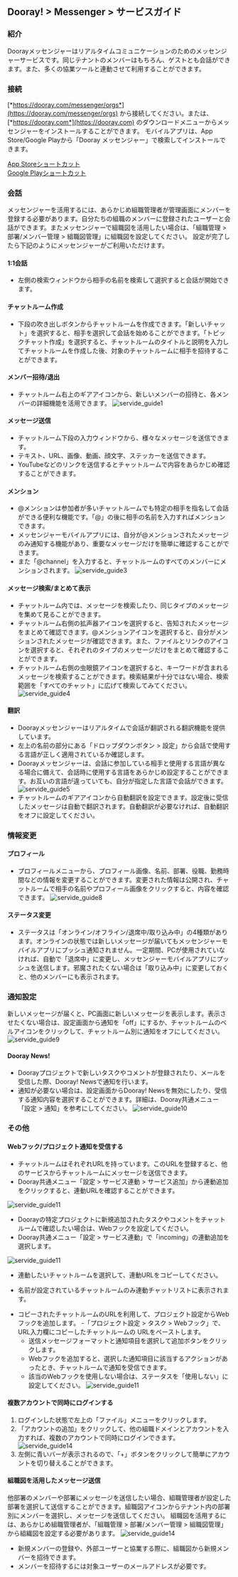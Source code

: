 ## Dooray! > Messenger > サービスガイド
### 紹介
Doorayメッセンジャーはリアルタイムコミュニケーションのためのメッセンジャーサービスです。同じテナントのメンバーはもちろん、ゲストとも会話ができます。また、多くの協業ツールと連動させて利用することができます。

### 接続
[*https://dooray.com/messenger/orgs*](https://dooray.com/messenger/orgs) から接続してください。または、[*https://dooray.com*](https://dooray.com) のダウンロードメニューからメッセンジャーをインストールすることができます。
モバイルアプリは、App Store/Google Playから「Dooray メッセンジャー」で検索してインストールできます。

[App Storeショートカット](https://itunes.apple.com/kr/app/dooray-messenger/id1273636061?mt=8)<br>
[Google Playショートカット](https://play.google.com/store/apps/details?id=com.dooray.messenger)

### 会話
メッセンジャーを活用するには、あらかじめ組職管理者が管理画面にメンバーを登録する必要があります。自分たちの組職のメンバーに登録されたユーザーと会話ができます。またメッセンジャーで組職図を活用したい場合は、「組職管理 > 部署/メンバー管理 > 組職図管理」に組職図を設定してください。
設定が完了したら下記のようにメッセンジャーがご利用いただけます。

#### 1:1会話
- 左側の検索ウィンドウから相手の名前を検索して選択すると会話が開始できます。

#### チャットルーム作成
- 下段の吹き出しボタンからチャットルームを作成できます。「新しいチャット」を選択すると、相手を選択して会話を始めることができます。「トピックチャット作成」を選択すると、チャットルームのタイトルと説明を入力してチャットルームを作成した後、対象のチャットルームに相手を招待することができます。

#### メンバー招待/退出
- チャットルーム右上のギアアイコンから、新しいメンバーの招待と、各メンバーの詳細機能を活用できます。
![servide_guide1](http://static.toastoven.net/prod_dooray_messenger/service_guide_1.png)

#### メッセージ送信
- チャットルーム下段の入力ウィンドウから、様々なメッセージを送信できます。
- テキスト、URL、画像、動画、顔文字、ステッカーを送信できます。
- YouTubeなどのリンクを送信するとチャットルームで内容をあらかじめ確認することができます。

#### メンション
- @メンションは参加者が多いチャットルームでも特定の相手を指名して会話ができる便利な機能です。「@」の後に相手の名前を入力すればメンションできます。
- メッセンジャーモバイルアプリには、自分が@メンションされたメッセージのみ通知する機能があり、重要なメッセージだけを簡単に確認することができます。
- また「@channel」を入力すると、チャットルームのすべてのメンバーにメンションされます。
![servide_guide3](http://static.toastoven.net/prod_dooray_messenger/service_guide_16.png)

#### メッセージ検索/まとめて表示
- チャットルーム内では、メッセージを検索したり、同じタイプのメッセージを集めて見ることができます。
- チャットルーム右側の拡声器アイコンを選択すると、告知されたメッセージをまとめて確認できます。@メンションアイコンを選択すると、自分がメンションされたメッセージが確認できます。また、ファイルとリンクのアイコンを選択すると、それぞれのタイプのメッセージだけをまとめて確認することができます。
- チャットルーム右側の虫眼鏡アイコンを選択すると、キーワードが含まれるメッセージを検索することができます。検索結果が十分ではない場合、検索範囲を「すべてのチャット」に広げて検索してみてください。
![servide_guide4](http://static.toastoven.net/prod_dooray_messenger/service_guide_17.png)

#### 翻訳
- Doorayメッセンジャーはリアルタイムで会話が翻訳される翻訳機能を提供しています。
- 左上の名前の部分にある「ドロップダウンボタン > 設定」から会話で使用する言語が正しく適用されているか確認します。
- Doorayメッセンジャーは、会話に参加している相手と使用する言語が異なる場合に備えて、会話時に使用する言語をあらかじめ設定することができます。お互いの言語が違っていても、自分が指定した言語で会話ができます。
![servide_guide5](http://static.toastoven.net/prod_dooray_messenger/service_guide_5.png)
- チャットルームのギアアイコンから自動翻訳を設定できます。設定後に受信したメッセージは自動で翻訳されます。自動翻訳が必要なければ、自動翻訳をオフに設定してください。

### 情報変更
#### プロフィール
- プロフィールメニューから、プロフィール画像、名前、部署、役職、勤務時間などの情報を変更することができます。変更された情報は公開され、チャットルームで相手の名前やプロフィール画像をクリックすると、内容を確認できます。
![servide_guide8](http://static.toastoven.net/prod_dooray_messenger/service_guide_8.png)

#### ステータス変更
- ステータスは「オンライン/オフライン/退席中/取り込み中」の4種類があります。オンラインの状態では新しいメッセージが届いてもメッセンジャーモバイルアプリにプッシュ通知されません。一定期間、PCが使用されていなければ、自動で「退席中」に変更し、メッセンジャーモバイルアプリにプッシュを送信します。邪魔されたくない場合は「取り込み中」に変更しておくと、他のメンバーにも表示されます。

### 通知設定
新しいメッセージが届くと、PC画面に新しいメッセージを表示します。表示させたくない場合は、設定画面から通知を「off」にするか、チャットルームのベルアイコンをクリックして、チャットルーム別に通知をオフにしてください。
![servide_guide9](http://static.toastoven.net/prod_dooray_messenger/service_guide_9.png)

#### Dooray News!
- Doorayプロジェクトで新しいタスクやコメントが登録されたり、メールを受信した際、Dooray! Newsで通知を行います。
- 通知が必要ない場合は、設定画面からDooray! Newsを無効にしたり、受信する通知内容を選択することができます。詳細は、Dooray共通メニュー「設定 > 通知」を参考にしてください。
![servide_guide10](http://static.toastoven.net/prod_dooray_messenger/service_guide_10.png)

### その他
#### Webフック/プロジェクト通知を受信する
- チャットルームはそれぞれURLを持っています。このURLを登録すると、他のサービスからチャットルームにメッセージを送信できます。
- Dooray共通メニュー「設定 > サービス連動 > サービス追加」から連動追加をクリックすると、連動URLを確認することができます。

![servide_guide11](http://static.toastoven.net/prod_dooray_messenger/service_guide_11.png)
- Doorayの特定プロジェクトに新規追加されたタスクやコメントをチャットルームで確認したい場合は、Webフックを設定してください。
- Dooray共通メニュー「設定 > サービス連動」で「incoming」の連動追加を選択します。

![servide_guide11](http://static.toastoven.net/prod_dooray_messenger/service_guide_11.png)
-	連動したいチャットルームを選択して、連動URLをコピーしてください。
* 名前が設定されているチャットルームのみ連動チャットリストに表示されます。
-	コピーされたチャットルームのURLを利用して、プロジェクト設定からWebフックを追加します。
    -「プロジェクト設定 > タスク > Webフック」で、URL入力欄にコピーしたチャットルームの URLをペーストします。
    - 送信メッセージフォーマットと通知項目を選択して追加ボタンをクリックします。
    - Webフックを追加すると、選択した通知項目に該当するアクションがあったとき、チャットルームで通知を受信できます。
    -	該当のWebフックを使用しない場合は、ステータスを「使用しない」に設定してください。
![servide_guide11](http://static.toastoven.net/prod_dooray_messenger/service_guide_11.png)

#### 複数アカウントで同時にログインする
1. ログインした状態で左上の「ファイル」メニューをクリックします。
2. 「アカウントの追加」をクリックして、他の組職ドメインとアカウントを入力すれば、複数のアカウントで同時にログインできます。
![servide_guide14](http://static.toastoven.net/prod_dooray_messenger/service_guide_14.png)
3. 左側に青いバーが表示されるので、「+」ボタンをクリックして簡単にアカウントを切り替えることができます。

#### 組職図を活用したメッセージ送信
他部署のメンバーや部署にメッセージを送信したい場合、組職管理者が設定した部署を選択して送信することができます。組職図アイコンからテナント内の部署別にメンバーを選択し、メッセージを送信してください。
組職図を活用するには、あらかじめ組職管理者が、「組職管理 > 部署/メンバー管理 > 組職図管理」から組織図を設定する必要があります。
![servide_guide14](http://static.toastoven.net/prod_dooray_messenger/service_guide_14.png)
- 新規メンバーの登録や、外部ユーザーと協業する際に、組職図から新規メンバーを招待できます。
-	メンバーを招待するには対象ユーザーのメールアドレスが必要です。



